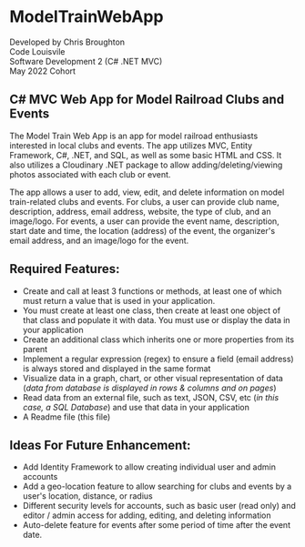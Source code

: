 # ModelTrainWebApp

Developed by Chris Broughton  
Code Louisvile  
Software Development 2 (C# .NET MVC)  
May 2022 Cohort  

## C# MVC Web App for Model Railroad Clubs and Events

The Model Train Web App is an app for model railroad enthusiasts interested in local clubs and events. The app utilizes MVC, Entity Framework, C#, .NET, and SQL, as well as some basic HTML and CSS. It also utilizes a Cloudinary .NET package to allow adding/deleting/viewing photos associated with each club or event. 

The app allows a user to add, view, edit, and delete information on model train-related clubs and events. For clubs, a user can provide club name, description, address, email address, website, the type of club, and an image/logo. For events, a user can provide the event name, description, start date and time, the location (address) of the event, the organizer's email address, and an image/logo for the event. 


## Required Features:

- Create and call at least 3 functions or methods, at least one of which must return a value that is used in your application.	
- You must create at least one class, then create at least one object of that class and populate it with data. You must use or display the data in your application
- Create an additional class which inherits one or more properties from its parent
- Implement a regular expression (regex) to ensure a field (email address) is always stored and displayed in the same format
- Visualize data in a graph, chart, or other visual representation of data (*data from database is displayed in rows & columns and on pages*)
- Read data from an external file, such as text, JSON, CSV, etc (*in this case, a SQL Database*) and use that data in your application
- A Readme file (this file)

## Ideas For Future Enhancement:

- Add Identity Framework to allow creating individual user and admin accounts  
- Add a geo-location feature to allow searching for clubs and events by a user's location, distance, or radius  
- Different security levels for accounts, such as basic user (read only) and editor / admin access for adding, editing, and deleting information  
- Auto-delete feature for events after some period of time after the event date. 

    